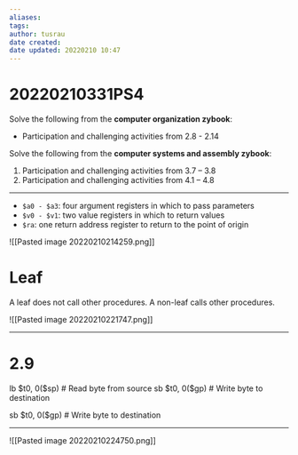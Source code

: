 ```yaml
---
aliases: 
tags:
author: tusrau
date created: 
date updated: 20220210 10:47
---
```


# 20220210331PS4

Solve the following from the **computer organization zybook**:

- Participation and challenging activities from 2.8 - 2.14

Solve the following from the **computer systems and assembly zybook**:

1. Participation and challenging activities from 3.7 – 3.8
2. Participation and challenging activities from 4.1 – 4.8

---
- `$a0 - $a3`: four argument registers in which to pass parameters
- `$v0 - $v1`: two value registers in which to return values
- `$ra`: one return address register to return to the point of origin

![[Pasted image 20220210214259.png]]

# Leaf

A leaf does not call other procedures. A non-leaf calls other procedures.

![[Pasted image 20220210221747.png]]

---

# 2.9

lb \$t0, 0(\$sp) # Read byte from source sb \$t0, 0($gp) # Write byte to destination

sb \$t0, 0($gp) # Write byte to destination

---
![[Pasted image 20220210224750.png]]


